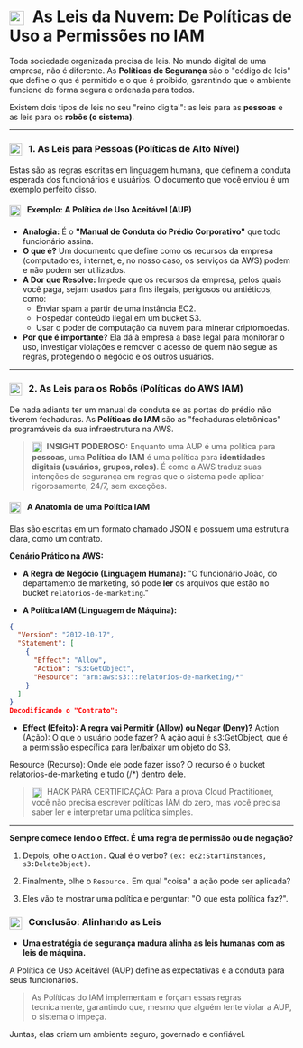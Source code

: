 # <img src="https://api.iconify.design/mdi/file-document-outline.svg?color=currentColor" width="26" style="vertical-align:middle; margin-right:8px;" /> As Leis da Nuvem: De Políticas de Uso a Permissões no IAM

Toda sociedade organizada precisa de leis. No mundo digital de uma empresa, não é diferente. As **Políticas de Segurança** são o "código de leis" que define o que é permitido e o que é proibido, garantindo que o ambiente funcione de forma segura e ordenada para todos.

Existem dois tipos de leis no seu "reino digital": as leis para as **pessoas** e as leis para os **robôs (o sistema)**.

---

### <img src="https://api.iconify.design/mdi/account-group-outline.svg?color=currentColor" width="22" style="vertical-align:middle; margin-right:8px;" /> 1. As Leis para Pessoas (Políticas de Alto Nível)

Estas são as regras escritas em linguagem humana, que definem a conduta esperada dos funcionários e usuários. O documento que você enviou é um exemplo perfeito disso.

#### <img src="https://api.iconify.design/mdi/file-check-outline.svg?color=currentColor" width="20" style="vertical-align:middle; margin-right:8px;" /> Exemplo: A Política de Uso Aceitável (AUP)
* **Analogia:** É o **"Manual de Conduta do Prédio Corporativo"** que todo funcionário assina.
* **O que é?** Um documento que define como os recursos da empresa (computadores, internet, e, no nosso caso, os serviços da AWS) podem e não podem ser utilizados.
* **A Dor que Resolve:** Impede que os recursos da empresa, pelos quais você paga, sejam usados para fins ilegais, perigosos ou antiéticos, como:
    * Enviar spam a partir de uma instância EC2.
    * Hospedar conteúdo ilegal em um bucket S3.
    * Usar o poder de computação da nuvem para minerar criptomoedas.
* **Por que é importante?** Ela dá à empresa a base legal para monitorar o uso, investigar violações e remover o acesso de quem não segue as regras, protegendo o negócio e os outros usuários.

---

### <img src="https://api.iconify.design/mdi/robot-outline.svg?color=currentColor" width="22" style="vertical-align:middle; margin-right:8px;" /> 2. As Leis para os Robôs (Políticas do AWS IAM)

De nada adianta ter um manual de conduta se as portas do prédio não tiverem fechaduras. As **Políticas do IAM** são as "fechaduras eletrônicas" programáveis da sua infraestrutura na AWS.

> **<img src="https://api.iconify.design/mdi/lightbulb-on-outline.svg?color=currentColor" width="18" style="vertical-align:middle; margin-right:5px;" /> INSIGHT PODEROSO:** Enquanto uma AUP é uma política para **pessoas**, uma **Política do IAM** é uma política para **identidades digitais (usuários, grupos, roles)**. É como a AWS traduz suas intenções de segurança em regras que o sistema pode aplicar rigorosamente, 24/7, sem exceções.

#### <img src="https://api.iconify.design/mdi/code-json.svg?color=currentColor" width="20" style="vertical-align:middle; margin-right:8px;" /> A Anatomia de uma Política IAM
Elas são escritas em um formato chamado JSON e possuem uma estrutura clara, como um contrato.

**Cenário Prático na AWS:**
* **A Regra de Negócio (Linguagem Humana):** "O funcionário João, do departamento de marketing, só pode **ler** os arquivos que estão no bucket `relatorios-de-marketing`."

* **A Política IAM (Linguagem de Máquina):**
```json
{
  "Version": "2012-10-17",
  "Statement": [
    {
      "Effect": "Allow",
      "Action": "s3:GetObject",
      "Resource": "arn:aws:s3:::relatorios-de-marketing/*"
    }
  ]
}
Decodificando o "Contrato":
```
* **Effect (Efeito): A regra vai Permitir (Allow) ou Negar (Deny)?** 
Action (Ação): O que o usuário pode fazer? A ação aqui é s3:GetObject, que é a permissão específica para ler/baixar um objeto do S3.

Resource (Recurso): Onde ele pode fazer isso? O recurso é o bucket relatorios-de-marketing e tudo (/*) dentro dele.
> <img src="https://api.iconify.design/mdi/star-four-points.svg?color=currentColor" width="18" style="vertical-align:middle; margin-right:5px;" /> HACK PARA CERTIFICAÇÃO: Para a prova Cloud Practitioner, você não precisa escrever políticas IAM do zero, mas você precisa saber ler e interpretar uma política simples.
---

 **Sempre comece lendo o Effect. É uma regra de permissão ou de negação?**

1. Depois, olhe o `Action.` Qual é o verbo? `(ex: ec2:StartInstances, s3:DeleteObject).`

2. Finalmente, olhe o `Resource.` Em qual "coisa" a ação pode ser aplicada?

3. Eles vão te mostrar uma política e perguntar: "O que esta política faz?".

### <img src="https://www.google.com/search?q=https://api.iconify.design/mdi/scale-balance.svg%3Fcolor%3DcurrentColor" width="22" style="vertical-align:middle; margin-right:8px;" /> Conclusão: Alinhando as Leis

* **Uma estratégia de segurança madura alinha as leis humanas com as leis de máquina.**

A Política de Uso Aceitável (AUP) define as expectativas e a conduta para seus funcionários.

> As Políticas do IAM implementam e forçam essas regras tecnicamente, garantindo que, mesmo que alguém tente violar a AUP, o sistema o impeça.

Juntas, elas criam um ambiente seguro, governado e confiável.

